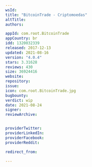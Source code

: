 ```yaml
---
wsId: 
title: "BitcoinTrade - Criptomoedas"
altTitle: 
authors:

appId: com.root.BitcoinTrade
appCountry: br
idd: 1320032339
released: 2017-12-13
updated: 2021-08-16
version: "4.0.4"
stars: 3.31628
reviews: 430
size: 36924416
website: 
repository: 
issue: 
icon: com.root.BitcoinTrade.jpg
bugbounty: 
verdict: wip
date: 2021-08-24
signer: 
reviewArchive:


providerTwitter: 
providerLinkedIn: 
providerFacebook: 
providerReddit: 

redirect_from:

---
```


